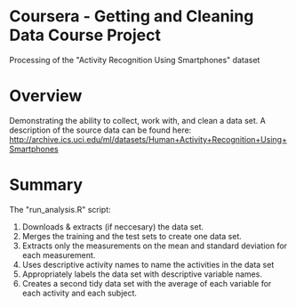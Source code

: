 # Coursera - Getting and Cleaning Data Course Project
Processing of the "Activity Recognition Using Smartphones" dataset

# Overview
Demonstrating the ability to collect, work with, and clean a data set.
A description of the source data can be found here: http://archive.ics.uci.edu/ml/datasets/Human+Activity+Recognition+Using+Smartphones

# Summary

The "run_analysis.R" script:

1. Downloads & extracts (if neccesary) the data set.
2. Merges the training and the test sets to create one data set.
3. Extracts only the measurements on the mean and standard deviation for each measurement.
4. Uses descriptive activity names to name the activities in the data set
5. Appropriately labels the data set with descriptive variable names.
6. Creates a second tidy data set with the average of each variable for each activity and each subject.
